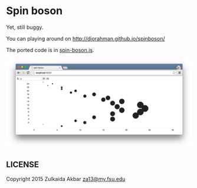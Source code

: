 # Spin boson

Yet, still buggy.

You can playing around on http://diorahman.github.io/spinboson/

The ported code is in [spin-boson.js](https://github.com/diorahman/spinboson/blob/master/spin-boson.js).

![image](https://raw.githubusercontent.com/diorahman/spinboson/master/example.png)

## LICENSE
Copyright 2015 Zulkaida Akbar <za13@my.fsu.edu>
